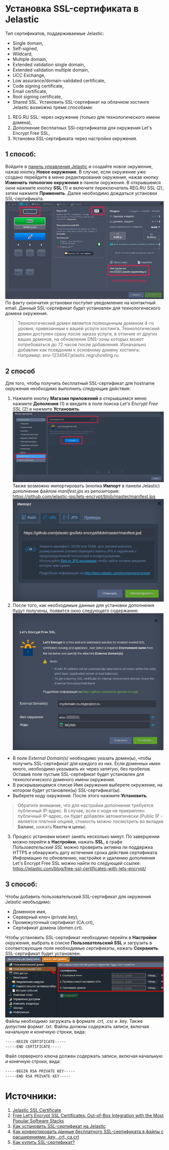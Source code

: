 # Установка SSL-сертификата в Jelastic
Тип сертификатов, поддерживаемые Jelastic:
* Single domain,
* Self-signed,
* Wildcard,
* Multiple domain,
* Extended validation single domain,
* Extended validation multiple domain,
* UCC Exchange,
* Low assurance/domain-validated certificate,
* Code signing certificate,
* Email certificate,
* Root signing certificate,
* Shared SSL.
Установить SSL-сертификат на облачном хостинге Jelastic возможно тремя способами:
1. REG.RU SSL: через окружение (только для технологического имени домена),
2. Дополнение бесплатных SSl-сертификатов для окружения Let's Encrypt Free SSL,
3. Установка SSL-сертификата через настройки окружения.

## 1 способ:
Войдите в [панель управления Jelastic](https://app.jelastic.regruhosting.ru/) и создайте новое окружение, нажав кнопку **Новое окружение**. В случае, если окружение уже создано перейдите в меню редактирования окружения, нажав кнопку **Изменить топологию окружения** в панели окружения. В открывшемся окне нажмите кнопку **SSL** (1) и включите переключатель REG.RU SSL (2), затем нажмите **Применить**. Далее необходимо дождаться установки SSL-сертификата. 
![Установка SSL-сертификата для технологического домена](jelastic-ssl-1var.png)
По факту окончатия установки поступит уведомление на контактный email. Данный SSL-сертификат будет установлен для технологического домена окружения.
>Технологический домен является полноценным доменом 4-го уровня, привязанным к вашей услуге хостинга. Технологический домен доступен сразу после заказа услуги, в отличие от других ваших доменов, на обновление DNS-зоны которых может потребоваться до 72 часов после добавления. Изначально добавлен как псевдоним к основному домену хостинга.
>Например: env-1234567.jelastic.regruhosting.ru

## 2 способ
Для того, чтобы получить бесплатный SSL-сертификат для hostname окружения необходимо выполнить следующие действия:
1. Нажмите кнопку **Магазин приложений** в открывшемся меню нажмите **Дополения** (1) и введите в поле поиска *Let's Encrypt Free SSL* (2) и нажмите **Установить**.
![Установка SSL-сертификата из магазина приложений](jelastic-ssl-var2.png)
Также возможно импортировать (кнопка **Импорт** в панели Jelastic) дополнение файлом *manifest.jps* из репозитория:
https://github.com/jelastic-jps/lets-encrypt/blob/master/manifest.jps
![Импорт дополнения в Jelastic](jelastic-ssl-var2-import.png)
2. После того, как необходимые данные для установки дополнения будут получены, появится окно следующего содержания:
![Установка SSL для ноды](jelastic-ssl-var2-set.png)
* В поле *External Domain(s)* необходимо указать домен(ы), чтобы получить SSL-сертификат для каждого из них. Если доменных имен много, необходимо указывать их через запятую, без пробелов. Оставив поле пустым SSL-сертификат будет установлен для технологического доменого имени окружения.
* В раскрывающемся списке *Имя окружения* выберете окружение, на котором будет установлен(ы) SSL-сертификат(ы).
* Выберете ноду окружения.
После этого нажмите **Установить**.
>Обратите внимание, что для настройки дополнения требуется публичный IP-адрес. В случае, если к ноде не прикреплен публичный IP-адрес, он будет добавлен автоматически (Public IP - является платной опцией, стомость можно посмотреть во вкладке **Баланс**, нажать **Квоты и цены**).
3. Процесс установки может занять несколько минут. По завершении можно перейти в **Настройки**, нажать **SSL**, в графе *Пользовательский SSL* можно проверить активна ли поддержка HTTPS и обнаружить дату истечения срока действия сертификата.
Информацию по обновлению, настройке и удалению дополнения Let's Encrypt Free SSL можно найти по следующей ссылке:
https://jelastic.com/blog/free-ssl-certificates-with-lets-encrypt/

## 3 cпособ:
Чтобы добавить пользовательский SSL-сертификат для окружения Jelastic необъодимо:
* Доменное имя,
* Серверный ключ (private.key),
* Промежуточный сертификат (CA.crt),
* Сертификат домена (domen.crt).

Чтобы установить SSL-сертификат необходимо перейти в **Настройки** окружения, выбрать в списке **Пользовательский SSL** и загрузить в соответсвующие поля необходимые сертификаты, нажать **Сохранить**. SSL-сертификат будет установлен.
![Пользовательский SSL](kak-ustanovit-ssl-na-jelastic-5.png)
Файлы необходимо загружать в формате .crt, .csr и .key. Также допустим формат .txt.
Файлы должны содержать записи, включая начальную и конечную строки, вида:
```
-----BEGIN CERTIFICATE-----
-----END CERTIFICATE-----
```
Файл серверного ключа должен содержать записи, включая начальную и конечную строки, вида:
```
-----BEGIN RSA PRIVATE KEY-----
-----END RSA PRIVATE KEY-----
```
# Источники:
1. [Jelastic SSL Certificate](https://docs.jelastic.com/jelastic-ssl)
2. [Free Let’s Encrypt SSL Certificates: Out-of-Box Integration with the Most Popular Software Stacks](https://jelastic.com/blog/free-ssl-certificates-with-lets-encrypt/)
3. [Как установить SSL-сертификат на Jelastic](https://www.reg.ru/support/hosting-i-servery/oblachnye-servisy-jelastic/rabota-s-jelastic/kak-ustanovit-ssl-na-jelastic)
4. [Как конвертировать данные бесплатного SSL-сертификата в файлы с расширениями .key, .crt, ca.crt](https://www.reg.ru/support/ssl-sertifikaty/ustanovka-ssl-sertifikata/kak-konvertirovat-dannyye-besplatnogo-ssl-sertifikata-v-fayly-s-rasshireniyami-key-crt-cacrt)
5. [Как купить SSL-сертификат?](https://www.reg.ru/support/ssl-sertifikaty/zakaz-ssl-sertifikata/kak-kupit-ssl-sertifikat)